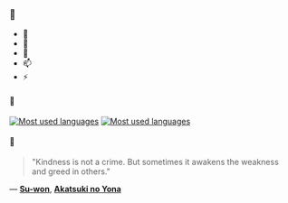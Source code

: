 ### 👋

- 🔭
- 🌱
- 💬
- 📫
- ⚡

#### 🧏

[![Most used languages](https://github-readme-stats-aynah.vercel.app/api/top-langs/?username=aynh&theme=solarized-dark&langs_count=6&layout=compact&hide_title=true)](https://github.com/anuraghazra/github-readme-stats#gh-dark-mode-only)
[![Most used languages](https://github-readme-stats-aynah.vercel.app/api/top-langs/?username=aynh&theme=solarized-light&langs_count=6&layout=compact&hide_title=true)](https://github.com/anuraghazra/github-readme-stats#gh-light-mode-only)

#### 💬

> "Kindness is not a crime. But sometimes it awakens the weakness and greed in others."

&mdash; [**Su-won**](https://myanimelist.net/character.php?q=Su-won&cat=character), [**Akatsuki no Yona**](https://myanimelist.net/search/all?q=Akatsuki%20no%20Yona&cat=all)
